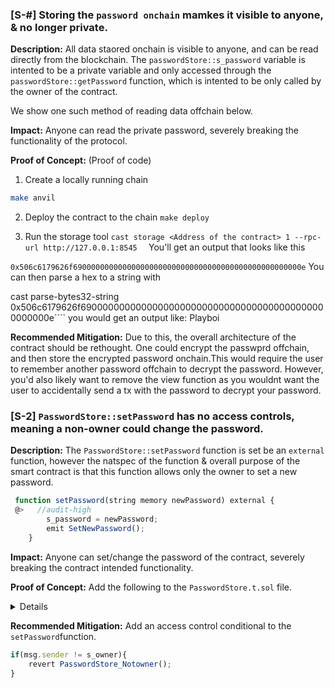 ### [S-#] Storing the `password onchain` mamkes it visible to anyone, & no longer private. 

**Description:** All data staored onchain is visible to anyone, and can be read directly from the blockchain. The `passwordStore::s_password` variable is intented to be a private variable and only accessed through the `passwordStore::getPassword` function, which is intented to be only called by the owner of the contract.

We show one such method of reading data offchain below. 

**Impact:**  Anyone can read the private password, severely breaking the functionality of the protocol.

**Proof of Concept:** (Proof of code)

1. Create a locally running chain
```bash
make anvil
```
2. Deploy the contract to the chain 
```make deploy```

3. Run the storage tool
```cast storage <Address of the contract> 1 --rpc-url http://127.0.0.1:8545  ```
You'll get an output that looks like this 

`0x506c6179626f690000000000000000000000000000000000000000000000000e`
You can then parse a hex to a string with 

cast parse-bytes32-string 0x506c6179626f690000000000000000000000000000000000000000000000000e````
you would get an output like: 
Playboi


**Recommended Mitigation:** Due to this, the overall architecture of the contract should be rethought. One could encrypt the passwprd offchain, and then store the encrypted password onchain.This would require the user to remember another password offchain to decrypt the password. However, you'd also likely want to remove the view function as you wouldnt want the user to accidentally send a tx with the password to decrypt your password. 

### [S-2] `PasswordStore::setPassword` has no access controls, meaning a non-owner could change the password. 

**Description:** The `PasswordStore::setPassword` function is set be an `external` function, however the natspec of the function & overall purpose of the smart contract is that this function allows only the owner to set a new password.

```javascript
 function setPassword(string memory newPassword) external {
 @>   //audit-high
        s_password = newPassword;
        emit SetNewPassword();
    }
 ```   

**Impact:** Anyone can set/change the password of the contract, severely breaking the contract intended functionality.

**Proof of Concept:** Add the following to the `PasswordStore.t.sol` file.

<details>

``` javascript
 function test_anyone_can_set_password(address randomAddress) public{
        vm.assume(randomAddress != owner);
        vm.prank(randomAddress);
        string memory expectedPassword = "myNewPassword";
        passwordStore.setPassword(expectedPassword);

        vm.prank(owner);
        string memory actualPassword = passwordStore.getPassword();
        assertEq(actualPassword, expectedPassword);
    }
``` 
</details>


**Recommended Mitigation:** Add an access control conditional to the `setPassword`function.

``` javascript
if(msg.sender != s_owner){
    revert PasswordStore_Notowner();
}
```